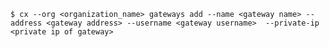 <!-- usedin: [ _includes/_inlines/Toolbelt/common/gateway] - layout:code post: gateway_usage -->

```
$ cx --org <organization_name> gateways add --name <gateway name> --address <gateway address> --username <gateway username>  --private-ip <private ip of gateway>
```
